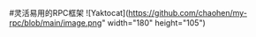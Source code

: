 #灵活易用的RPC框架
![Yaktocat](https://github.com/chaohen/my-rpc/blob/main/image.png" width="180" height="105")
